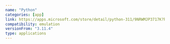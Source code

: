 ```yaml
---
name: "Python"
categories: [app]
link: https://apps.microsoft.com/store/detail/python-311/9NRWMJP3717K?hl=en-in&gl=in
compatibility: emulation
versionFrom: "3.11.4"
type: applications
---
```


